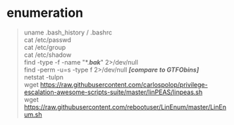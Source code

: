 # enumeration
> uname 
> .bash_history / .bashrc  
> cat /etc/passwd  
> cat /etc/group  
> cat /etc/shadow  
> find -type -f -name "*.***bak***" 2>/dev/null  
> find -perm -u=s -type f 2>/dev/null ***[compare to GTFObins]***  
> netstat -tulpn  
> wget https://raw.githubusercontent.com/carlospolop/privilege-escalation-awesome-scripts-suite/master/linPEAS/linpeas.sh  
> wget https://raw.githubusercontent.com/rebootuser/LinEnum/master/LinEnum.sh  

